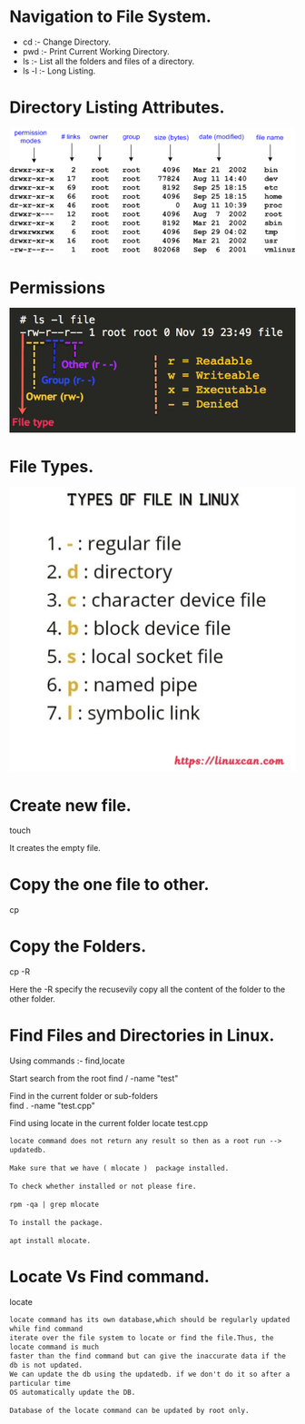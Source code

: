 # Navigation to File System. 

- cd :- Change Directory. 
- pwd :- Print Current Working Directory.
- ls :- List all the folders and files of a directory.
- ls -l :- Long Listing.


# Directory Listing Attributes.

![alt text](https://github.com/nikhil8052/Linux/blob/master/images/file_attributes.png?raw=true)

# Permissions 

![alt text](https://github.com/nikhil8052/Linux/blob/master/images/file_permissions.png?raw=true)

# File Types.

![alt text](https://github.com/nikhil8052/Linux/blob/master/images/file_types.jpg?raw=true)


# Create new file. 

touch <filename> <filename>

It creates the empty file. 

# Copy the one file to other. 

cp <source-file> <distination-file>

# Copy the Folders. 

cp -R  <source-folder> <distination-folder>

Here the -R specify the recusevily copy all the content of the folder to the other folder. 

# Find Files and Directories in Linux.

Using commands :- find,locate

Start search from the root 
    find / -name "test"

Find in the current folder or sub-folders  
    find . -name "test.cpp" 

Find using locate in the current folder 
    locate test.cpp 

    locate command does not return any result so then as a root run --> updatedb.

    Make sure that we have ( mlocate )  package installed.

    To check whether installed or not please fire. 

    rpm -qa | grep mlocate 

    To install the package.

    apt install mlocate.

    
# Locate Vs Find command. 

locate 

    locate command has its own database,which should be regularly updated while find command 
    iterate over the file system to locate or find the file.Thus, the locate command is much
    faster than the find command but can give the inaccurate data if the db is not updated. 
    We can update the db using the updatedb. if we don't do it so after a particular time 
    OS automatically update the DB.

    Database of the locate command can be updated by root only.

